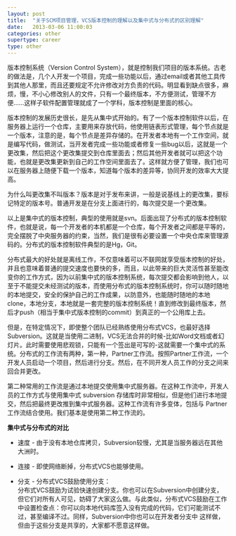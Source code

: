```yaml
---
layout: post
title:  "关于SCM项目管理，VCS版本控制的理解以及集中式与分布式的区别理解"
date:   2013-03-06 11:00:03
categories: other
supertype: career
type: other
---
```


版本控制系统（Version Control System），就是控制我们项目的版本系统。古老的做法是，几个人开发一个项目，完成一些功能以后，通过email或者其他工具传到其他人那里，而且还要规定不允许修改对方负责的代码。明显看到缺点很多，麻烦，慢，不小心修改别人的文件，只有一个最终版本，不方便测试，管理不方便……这样子软件配置管理就成了一个学科，版本控制是里面的核心。

版本控制的发展历史很长，是先从集中式开始的。有了一个版本控制软件以后，在服务器上运行一个仓库，主要用来存放代码，他使用链表形式管理，每个节点就是一个版本，注意的是，每个节点是差异存储的。在开发者本地有一个工作空间，就是编写代码，做测试，当开发者完成一些功能或者修复一些bug以后，这就是一个更改集，然后把这个更改集提交到仓库里面去；然后其他开发者就可以把这个功能，也就是更改集更新到自己的工作空间里面去了。这样就方便了管理，我们也可以在服务器上随便下载一个版本，知道每个版本的差异等，协同开发的效率大大提高。

为什么叫更改集不叫版本？版本是对于发布来讲，一般是说基线上的更改集，要标记特定的版本号。普通开发是在分支上面进行的，每次提交是一个更改集。

以上是集中式的版本控制，典型的使用就是svn。后面出现了分布式的版本控制软件，也就是说，每一个开发者的本机都是一个仓库，每个开发者之间都是平等的，完全摆脱了中央服务器的约束，当然，我们是很有必要设置一个中央仓库来管理源码的。分布式的版本控制软件典型的是Hg，Git。

分布式最大的好处就是离线工作，不仅意味着可以不联网就享受版本控制的好处，并且也意味着普通的提交速度也要快的多，而且，以此带来的巨大灵活性甚至能改变你的工作方式，因为以前集中式的版本控制系统，每次提交都会影响到他人，以至于不能提交未经测试的版本，而使用分布式的版本控制系统时，你可以随时随地的本地提交，安全的保护自己的工作成果，以防意外，也能随时随地的本地clone，本地分支，本地就是一套完整的版本控制系统！直到修改到最终版本，然后才push（相当于集中式版本控制的commit）到真正的一个公用库上去。

但是，在特定情况下，即使整个团队已经熟练使用分布式VCS，也最好选择Subversion。这就是当使用二进制，VCS无法合并的时候-比如Word文档或者幻灯片。此时需要使用悲观锁，只能有一个签出是可写的-这就需要一个集中式的系统。分布式的工作流有两种，第一种，Partner工作流。按照Partner工作流，一个开发人员启动一个项目，然后进行分支。然后，在不同开发人员工作的分支之间来回合并更改。

第二种常用的工作流是通过本地提交使用集中式服务器。在这种工作流中，开发人员的工作方式与使用集中式 subversion 存储库时非常相似，但是他们进行本地提交，然后把最终更改推到集中式服务器。这种工作流有许多变体，包括与 Partner 工作流结合使用。我们基本是使用第二种工作流的。

**集中式与分布式的对比**  

* 速度 - 由于没有本地仓库拷贝，Subversion较慢，尤其是当服务器远在其他大洲时。 
 
* 连接 - 即使网络断掉，分布式VCS也能够使用。  

* 分支 - 分布式VCS鼓励使用分支：  
分布式VCS鼓励为试验快速创建分支。你也可以在Subversion中创建分支，但它们对所有人可见，妨碍了大家这么做。与此类似，分布式VCS鼓励在工作中设置检查点：你可以向本地代码库签入没有完成的代码，它们可能测试不过，甚至编译不过。同样，Subversion中你也可以在开发者分支中 这样做，但由于这些分支是共享的，大家都不愿意这样做。
